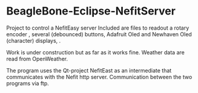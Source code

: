 # BeagleBone-Eclipse-NefitServer

Project to control a NefitEasy server
Included are files to readout a rotary encoder , several (debounced) buttons, Adafruit Oled and Newhaven Oled (character) displays, .

Work is under construction but as far as it works fine. Weather data are read from OpenWeather.

The program uses the Qt-project NefitEast as an intermediate that communicates with the Nefit http server.
Communication between the two programs via ftp.

